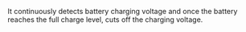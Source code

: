  It continuously detects battery charging voltage and once the battery reaches the full charge level, cuts off the charging voltage.
